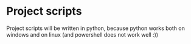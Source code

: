 # Project scripts

Project scripts will be written in python, because python works both on windows and on linux (and powershell does not work well :))
